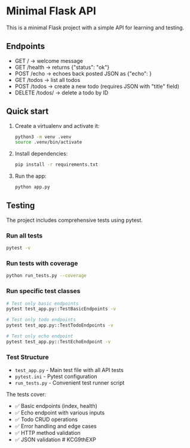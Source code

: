 # Minimal Flask API

This is a minimal Flask project with a simple API for learning and testing.

## Endpoints

- GET / -> welcome message
- GET /health -> returns {"status": "ok"}
- POST /echo -> echoes back posted JSON as {"echo": <payload>}
- GET /todos -> list all todos
- POST /todos -> create a new todo (requires JSON with "title" field)
- DELETE /todos/<id> -> delete a todo by ID

## Quick start

1. Create a virtualenv and activate it:

    ```bash
    python3 -m venv .venv
    source .venv/bin/activate
    ```

2. Install dependencies:

    ```bash
    pip install -r requirements.txt
    ```

3. Run the app:

    ```bash
    python app.py
    ```

## Testing

The project includes comprehensive tests using pytest.

### Run all tests

```bash
pytest -v
```

### Run tests with coverage

```bash
python run_tests.py --coverage
```

### Run specific test classes

```bash
# Test only basic endpoints
pytest test_app.py::TestBasicEndpoints -v

# Test only todo endpoints
pytest test_app.py::TestTodoEndpoints -v

# Test only echo endpoint
pytest test_app.py::TestEchoEndpoint -v
```

### Test Structure

- `test_app.py` - Main test file with all API tests
- `pytest.ini` - Pytest configuration
- `run_tests.py` - Convenient test runner script

The tests cover:

- ✅ Basic endpoints (index, health)
- ✅ Echo endpoint with various inputs
- ✅ Todo CRUD operations
- ✅ Error handling and edge cases
- ✅ HTTP method validation
- ✅ JSON validation
#   K C G 9 t h E X P  
 